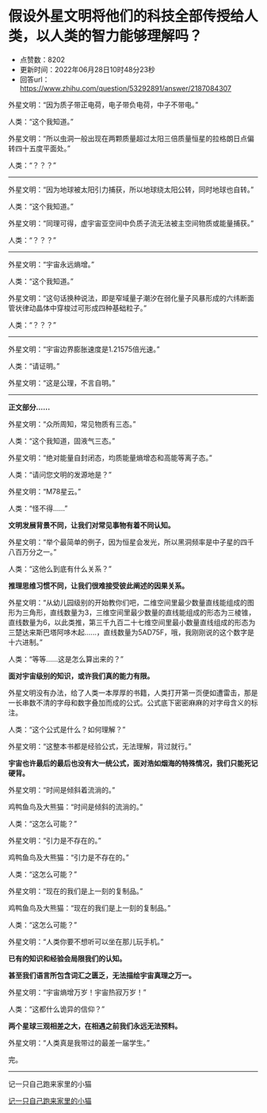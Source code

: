 # 假设外星文明将他们的科技全部传授给人类，以人类的智力能够理解吗？
- 点赞数：8202
- 更新时间：2022年06月28日10时48分23秒
- 回答url：https://www.zhihu.com/question/53292891/answer/2187084307
<body>
 <p data-pid="AGb6Taq9">外星文明：“因为质子带正电荷，电子带负电荷，中子不带电。”</p>
 <p data-pid="IljgRMrK">人类：“这个我知道。”</p>
 <p data-pid="qlnUO-uI">外星文明：“所以虫洞一般出现在两颗质量超过太阳三倍质量恒星的拉格朗日点偏转四十五度平面处。”</p>
 <p data-pid="x6gUUS3i">人类：“？？？”</p>
 <hr>
 <p data-pid="NziHrMRj">外星文明：“因为地球被太阳引力捕获，所以地球绕太阳公转，同时地球也自转。”</p>
 <p data-pid="mQEIWNJY">人类：“这个我知道。”</p>
 <p data-pid="bfudGDbp">外星文明：“同理可得，虚宇宙亚空间中负质子流无法被主空间物质或能量捕获。”</p>
 <p data-pid="fAHzPomD">人类：“？？？”</p>
 <hr>
 <p data-pid="xNhyJ3fb">外星文明：“宇宙永远熵增。”</p>
 <p data-pid="4jV36r7V">人类：“这个我知道。”</p>
 <p data-pid="gXRxk3l2">外星文明：“这句话换种说法，即是窄域量子潮汐在弱化量子风暴形成的六纬断面管状律动晶体中穿梭过可形成四种基础粒子。”</p>
 <p data-pid="bGgnqQv_">人类：“？？？”</p>
 <hr>
 <p data-pid="MluCSluA">外星文明：“宇宙边界膨胀速度是1.21575倍光速。”</p>
 <p data-pid="4c3tr9Z0">人类：“请证明。”</p>
 <p data-pid="AUkZUdB-">外星文明：“这是公理，不言自明。”</p>
 <hr>
 <p data-pid="qahKnA8C"><b>正文部分......</b></p>
 <p data-pid="DZfIBmcd">外星文明：“众所周知，常见物质有三态。”</p>
 <p data-pid="KjwqAhXd">人类：“这个我知道，固液气三态。”</p>
 <p data-pid="6av4Pmtu">外星文明：“绝对能量自封闭态，均质能量熵增态和高能等离子态。”</p>
 <p data-pid="xySFG26g">人类：“请问您文明的发源地是？”</p>
 <p data-pid="HBFfHaG1">外星文明：“M78星云。”</p>
 <p data-pid="Vpy7WD0O">人类：“怪不得......”</p>
 <p data-pid="XloJIXw3"><b>文明发展背景不同，让我们对常见事物有着不同认知。</b></p>
 <p data-pid="FqI6KqYF">外星文明：“举个最简单的例子，因为恒星会发光，所以黑洞频率是中子星的四千八百万分之一。”</p>
 <p data-pid="0jLdq2tk">人类：“这他么到底有什么关系？”</p>
 <p data-pid="naCZ4N5t"><b>推理思维习惯不同，让我们很难接受彼此阐述的因果关系。</b></p>
 <p data-pid="Mus_beYH">外星文明：“从幼儿园级别的开始教你们吧，二维空间里最少数量直线能组成的图形为三角形，直线数量为3，三维空间里最少数量的直线能组成的形态为三棱锥，直线数量为6，以此类推，第三千九百二十七维空间里最小数量直线组成的形态为三楚达来斯巴塔阿哆木起......，直线数量为5AD75F，哦，我刚刚说的这个数字是十六进制。”</p>
 <p data-pid="WqCzJfr_">人类：“等等......这是怎么算出来的？”</p>
 <p data-pid="N84aQ3GU"><b>面对宇宙级别的知识，或许我们真的能力有限。</b></p>
 <p data-pid="KNjXxxna">外星文明没有办法，给了人类一本厚厚的书籍，人类打开第一页便如遭雷击，那是一长串数不清的字母和数字叠加而成的公式。公式底下密密麻麻的对字母含义的标注。</p>
 <p data-pid="Cvm97qvU">人类：“这个公式是什么？如何理解？”</p>
 <p data-pid="-gO3c0gx">外星文明：“这整本书都是经验公式，无法理解，背过就行。”</p>
 <p data-pid="TF7mq-mc"><b>宇宙也许最后的最后也没有大一统公式，面对浩如烟海的特殊情况，我们只能死记硬背。</b></p>
 <p data-pid="jhLJVO2O">外星文明：“时间是倾斜着流淌的。”</p>
 <p data-pid="L8BID2UB">鸡鸭鱼鸟及大熊猫：“时间是倾斜的流淌的。”</p>
 <p data-pid="ieqAcknN">人类：“这怎么可能？”</p>
 <p data-pid="-cdkfOHy">外星文明：“引力是不存在的。”</p>
 <p data-pid="MQibAhMo">鸡鸭鱼鸟及大熊猫：“引力是不存在的。”</p>
 <p data-pid="7HuGn3oT">人类：“这怎么可能？”</p>
 <p data-pid="Z89DEHSO">外星文明：“现在的我们是上一刻的复制品。”</p>
 <p data-pid="SQyKm1eu">鸡鸭鱼鸟及大熊猫：“现在的我们是上一刻的复制品。”</p>
 <p data-pid="Gef22-jk">人类：“这怎么可能？”</p>
 <p data-pid="DJzztMKp">外星文明：“人类你要不想听可以坐在那儿玩手机。”</p>
 <p data-pid="6ZKVuWWg"><b>已有的知识和经验会局限我们的认知。</b></p>
 <p data-pid="YT9vhB-y"><b>甚至我们语言所包含词汇之匮乏，无法描绘宇宙真理之万一。</b></p>
 <p data-pid="F-S6t2n4">外星文明：“宇宙熵增万岁！宇宙热寂万岁！”</p>
 <p data-pid="gsLkPT_l">人类：“这都什么诡异的信仰？”</p>
 <p data-pid="eom9eALH"><b>两个星球三观相差之大，在相遇之前我们永远无法预料。</b></p>
 <p data-pid="HvVgw4M9">外星文明：“人类真是我带过的最差一届学生。”</p>
 <p data-pid="Y47k783c">完。</p>
 <hr>
 <p data-pid="sdgP-nHM">记一只自己跑来家里的小猫</p><a href="https://zhuanlan.zhihu.com/p/534611645" data-draft-node="block" data-draft-type="link-card" data-image="https://pic2.zhimg.com/v2-2f1b1cae7f53745d8b260f5560c2aa31_120x160.jpg" data-image-width="750" data-image-height="1002" class="internal">记一只自己跑来家里的小猫</a>
 <p></p>
</body>